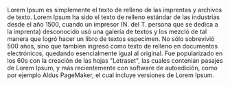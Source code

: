 Lorem Ipsum es simplemente el texto de relleno de las imprentas y archivos de texto. Lorem Ipsum ha sido el texto de 
relleno estándar de las industrias desde el año 1500, cuando un impresor (N. del T. persona que se dedica a la imprenta) 
desconocido usó una galería de textos y los mezcló de tal manera que logró hacer un libro de textos especimen. No sólo 
sobrevivió 500 años, sino que tambien ingresó como texto de relleno en documentos electrónicos, quedando esencialmente 
igual al original. Fue popularizado en los 60s con la creación de las hojas "Letraset", las cuales contenian pasajes de 
Lorem Ipsum, y más recientemente con software de autoedición, como por ejemplo Aldus PageMaker, el cual incluye versiones 
de Lorem Ipsum.